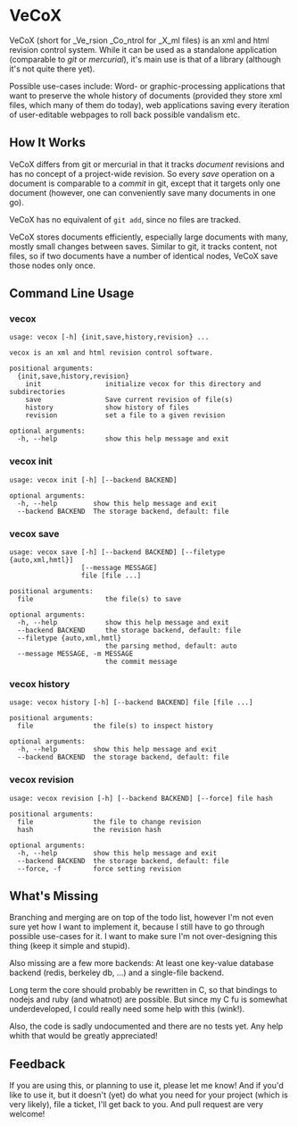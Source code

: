 VeCoX
=====

VeCoX (short for _Ve_rsion _Co_ntrol for _X_ml files) is an xml and html revision control system. While it can be used as a standalone application (comparable to *git* or *mercurial*), it's main use is that of a library (although it's not quite there yet).

Possible use-cases include: Word- or graphic-processing applications that want to preserve the whole history of documents (provided they store xml files, which many of them do today), web applications saving every iteration of user-editable webpages to roll back possible vandalism etc.

## How It Works ##

VeCoX differs from git or mercurial in that it tracks *document* revisions and has no concept of a project-wide revision. So every *save* operation on a document is comparable to a *commit* in git, except that it targets only one document (however, one can conveniently save many documents in one go).

VeCoX has no equivalent of `git add`, since no files are tracked.

VeCoX stores documents efficiently, especially large documents with many, mostly small changes between saves. Similar to git, it tracks content, not files, so if two documents have a number of identical nodes, VeCoX save those nodes only once.

## Command Line Usage ##

### vecox ###

    usage: vecox [-h] {init,save,history,revision} ...

    vecox is an xml and html revision control software.

    positional arguments:
      {init,save,history,revision}
        init                initialize vecox for this directory and subdirectories
        save                Save current revision of file(s)
        history             show history of files
        revision            set a file to a given revision

    optional arguments:
      -h, --help            show this help message and exit

### vecox init ###

    usage: vecox init [-h] [--backend BACKEND]

    optional arguments:
      -h, --help         show this help message and exit
      --backend BACKEND  The storage backend, default: file

### vecox save ###

    usage: vecox save [-h] [--backend BACKEND] [--filetype {auto,xml,hmtl}]
                      [--message MESSAGE]
                      file [file ...]

    positional arguments:
      file                  the file(s) to save

    optional arguments:
      -h, --help            show this help message and exit
      --backend BACKEND     the storage backend, default: file
      --filetype {auto,xml,hmtl}
                            the parsing method, default: auto
      --message MESSAGE, -m MESSAGE
                            the commit message

### vecox history ###

    usage: vecox history [-h] [--backend BACKEND] file [file ...]

    positional arguments:
      file               the file(s) to inspect history

    optional arguments:
      -h, --help         show this help message and exit
      --backend BACKEND  the storage backend, default: file

### vecox revision ###

    usage: vecox revision [-h] [--backend BACKEND] [--force] file hash

    positional arguments:
      file               the file to change revision
      hash               the revision hash

    optional arguments:
      -h, --help         show this help message and exit
      --backend BACKEND  the storage backend, default: file
      --force, -f        force setting revision

## What's Missing ##

Branching and merging are on top of the todo list, however I'm not even sure yet how I want to implement it, because I still have to go through possible use-cases for it. I want to make sure I'm not over-designing this thing (keep it simple and stupid).

Also missing are a few more backends: At least one key-value database backend (redis, berkeley db, ...) and a single-file backend.

Long term the core should probably be rewritten in C, so that bindings to nodejs and ruby (and whatnot) are possible. But since my C fu is somewhat underdeveloped, I could really need some help with this (wink!).

Also, the code is sadly undocumented and there are no tests yet. Any help whith that would be greatly appreciated!

## Feedback ##

If you are using this, or planning to use it, please let me know! And if you'd like to use it, but it doesn't (yet) do what you need for your project (which is very likely), file a ticket, I'll get back to you. And pull request are very welcome!
